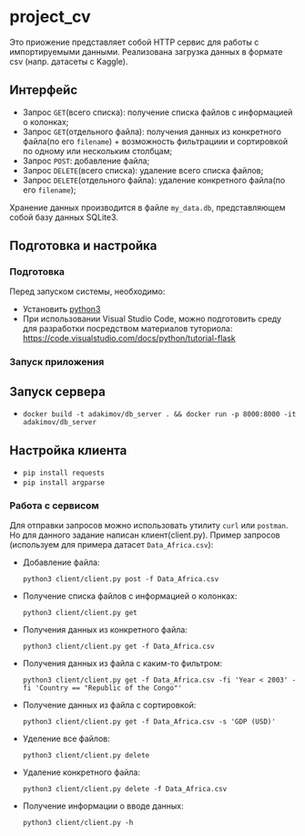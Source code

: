 # project_cv

Это приожение представляет собой HTTP сервис для работы с импортируемыми данными. Реализована загрузка данных в формате csv (напр. датасеты с Kaggle).

## Интерфейс

- Запрос ``GET``(всего списка): получение списка файлов с информацией о колонках;
- Запрос ``GET``(отдельного файла): получения данных из конкретного файла(по его ``filename``) + возможность фильтрациии и сортировкой по одному или нескольким столбцам;
- Запрос ``POST``: добавление файла;
- Запрос ``DELETE``(всего списка): удаление всего списка файлов;
- Запрос ``DELETE``(отдельного файла): удаление конкретного файла(по его ``filename``);

Хранение данных производится в файле ``my_data.db``, представляющем собой базу данных SQLite3.


## Подготовка и настройка
### Подготовка
Перед запуском системы, необходимо:
- Установить [python3](https://www.python.org/download/releases/3.0/)
- При использовании Visual Studio Code, можно подготовить среду для разработки посредством материалов туториола: https://code.visualstudio.com/docs/python/tutorial-flask

### Запуск приложения
## Запуск сервера
- ``docker build -t adakimov/db_server . && docker run -p 8000:8000 -it adakimov/db_server``

## Настройка клиента
- ``pip install requests``
- ``pip install argparse``


### Работа с сервисом
Для отправки запросов можно использовать утилиту ``curl`` или ``postman``. Но для данного задание написан клиент(client.py). Пример запросов (используем для примера датасет ``Data_Africa.csv``):
- Добавление файла:
  
  ```
  python3 client/client.py post -f Data_Africa.csv
  ```
- Получение списка файлов с информацией о колонках:
  
  ```
  python3 client/client.py get
  ```
- Получения данных из конкретного файла:
  ```
  python3 client/client.py get -f Data_Africa.csv
  ```
- Получения данных из файла с каким-то фильтром:
  ```
  python3 client/client.py get -f Data_Africa.csv -fi 'Year < 2003' -fi 'Country == "Republic of the Congo"'
  ```
- Получение данных из файла с сортировкой:
  ```
  python3 client/client.py get -f Data_Africa.csv -s 'GDP (USD)'
  ````
- Уделение все файлов:
  ```
  python3 client/client.py delete
  ```
- Удаление конкретного файла:
  ```
  python3 client/client.py delete -f Data_Africa.csv
  ```
- Получение информации о вводе данных:
  ```
  python3 client/client.py -h
  ```
